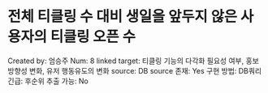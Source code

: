 # 전체 티클링 수 대비 생일을 앞두지 않은 사용자의 티클링 오픈 수

Created by: 엄승주
Num: 8
linked target: 티클링 기능의 다각화 필요성 여부, 홍보방향성 변화, 유저 행동유도의 변화
source: DB
source 존재: Yes
구현 방법: DB쿼리
긴급: 후순위
추출 가능: No